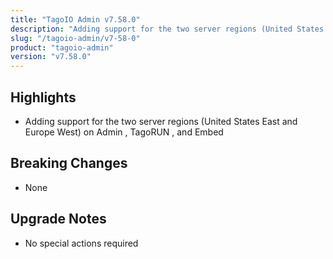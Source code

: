 ```yaml
---
title: "TagoIO Admin v7.58.0"
description: "Adding support for the two server regions (United States East and Europe West) on Admin , TagoRUN , and Embed"
slug: "/tagoio-admin/v7-58-0"
product: "tagoio-admin"
version: "v7.58.0"
---
```


## Highlights

- Adding support for the two server regions (United States East and Europe West) on Admin , TagoRUN , and Embed

## Breaking Changes

- None

## Upgrade Notes

- No special actions required
